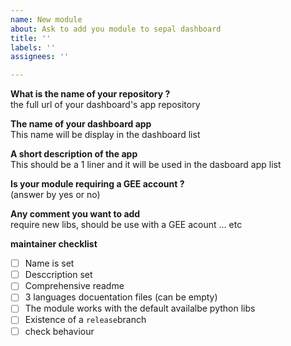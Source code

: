 ```yaml
---
name: New module
about: Ask to add you module to sepal dashboard
title: ''
labels: ''
assignees: ''

---
```


**What is the name of your repository ?**  
the full url of your dashboard's app repository

**The name of your dashboard app**  
This name will be display in the dashboard list 

**A short description of the app**  
This should be a 1 liner and it will be used in the dasboard app list

**Is your module requiring a GEE account ?**  
(answer by yes or no)

**Any comment you want to add**  
require new libs, should be use with a GEE acount ... etc 

**maintainer checklist**  
- [ ] Name is set 
- [ ] Desccription set 
- [ ] Comprehensive readme 
- [ ] 3 languages docuentation files (can be empty)
- [ ] The module works with the default availalbe python libs
- [ ] Existence of a `release`branch 
- [ ] check behaviour 
